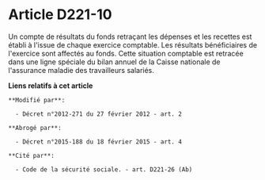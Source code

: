 # Article D221-10

Un compte de résultats du fonds retraçant les dépenses et les recettes        est établi à l'issue de chaque exercice
comptable. Les résultats bénéficiaires de l'exercice sont affectés au fonds. Cette situation comptable est retracée dans une
ligne spéciale du bilan annuel de la Caisse nationale de l'assurance maladie des travailleurs salariés.

**Liens relatifs à cet article**

	**Modifié par**:

	  - Décret n°2012-271 du 27 février 2012 - art. 2

	**Abrogé par**:

	  - Décret n°2015-188 du 18 février 2015 - art. 4

	**Cité par**:

	  - Code de la sécurité sociale. - art. D221-26 (Ab)

